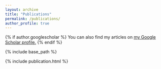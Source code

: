```yaml
---
layout: archive
title: "Publications"
permalink: /publications/
author_profile: true
---
```


{% if author.googlescholar %}
  You can also find my articles on <u><a href="{{https://scholar.google.com/citations?user=SRgRwSoAAAAJ&hl=en}}">my Google Scholar profile</a>.</u>
{% endif %}

{% include base_path %}

{% include publication.html %}
